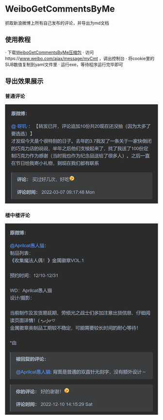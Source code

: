 # WeiboGetCommentsByMe
抓取新浪微博上所有自己发布的评论，并导出为md文档

## 使用教程
· 下载[WeiboGetCommentsByMe压缩包](https://github.com/GardenKitten/WeiboGetCommentsByMe/releases/download/ver1.0/GetCommentsByMe.zip)
· 访问https://www.weibo.com/ajax/message/myCmt ，调出控制台
· 将cookie里的SUB数值复制到yaml文件里
· 运行exe，等待程序运行完毕即可

## 导出效果展示
### 普通评论
![](https://raw.githubusercontent.com/GardenKitten/Picbed/main/blog_files/img/cmt01.png)
### 楼中楼评论
![](https://raw.githubusercontent.com/GardenKitten/Picbed/main/blog_files/img/cmt02.png)
